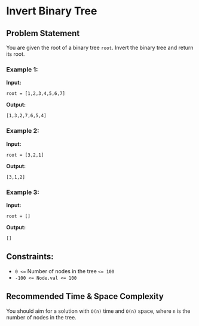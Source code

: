 # Invert Binary Tree

## Problem Statement
You are given the root of a binary tree `root`. Invert the binary tree and return its root.

### Example 1:
**Input:**
```
root = [1,2,3,4,5,6,7]
```
**Output:**
```
[1,3,2,7,6,5,4]
```

### Example 2:
**Input:**
```
root = [3,2,1]
```
**Output:**
```
[3,1,2]
```

### Example 3:
**Input:**
```
root = []
```
**Output:**
```
[]
```

## Constraints:
- `0 <=` Number of nodes in the tree `<= 100`
- `-100 <= Node.val <= 100`

## Recommended Time & Space Complexity
You should aim for a solution with `O(n)` time and `O(n)` space, where `n` is the number of nodes in the tree.
